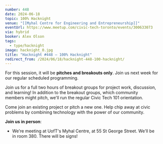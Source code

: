 ```yaml
---
number: 448
date: 2024-06-18
topic: 100% Hacknight
venue: "[[Myhal Centre for Engineering and Entrepreneurship]]"
eventUrl: https://www.meetup.com/civic-tech-toronto/events/300633073
via: hybrid
booker: Alex Olson
tags:
  - type/hacknight
image: hacknight_0.jpg
title: "Hacknight #448 – 100% Hacknight"
redirect_from: /2024/06/18/hacknight-448-100-hacknight/
---
```


For this session, it will be **pitches and breakouts only**. Join us next week for our regular scheduled programming.

Join us for a full two hours of breakout groups for project work, discussion, and learning! In addition to the breakout groups, which community members might pitch, we'll run the regular Civic Tech 101 orientation.

Come join an existing project or pitch a new one. Help chip away at civic problems by combining technology with the power of our community.

**Join us in person**:

* We're meeting at UofT's Myhal Centre, at 55 St George Street. We'll be in room 380. There will be signs!
